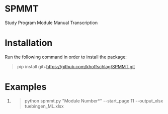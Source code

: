 # SPMMT
Study Program Module Manual Transcription 

# Installation
Run the following command in order to install the package:
> pip install git+https://github.com/khoffschlag/SPMMT.git

# Examples

1. > python spmmt.py "Module Number*" --start_page 11 --output_xlsx tuebingen_ML.xlsx
